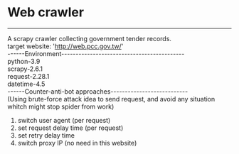 # Web crawler  
------------------------------------------------------------  
A scrapy crawler collecting government tender records.  
target website: 'http://web.pcc.gov.tw/'  
------Environment-------------------------------------------  
python-3.9  
scrapy-2.6.1  
request-2.28.1  
datetime-4.5  
------Counter-anti-bot approaches---------------------------  
(Using brute-force attack idea to send request, and avoid any situation whitch might stop spider from work)  
1. switch user agent (per request)  
2. set request delay time (per request)  
3. set retry delay time  
4. switch proxy IP (no need in this website)  
